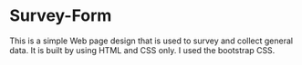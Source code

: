 # Survey-Form
 This is a simple Web page design that is used to survey and collect general data. It is built by using HTML and CSS only. I used the bootstrap CSS. 

